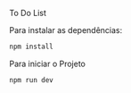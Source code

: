 To Do List

Para instalar as dependências:

```bash
npm install
```

Para iniciar o Projeto

```bach
npm run dev
```


